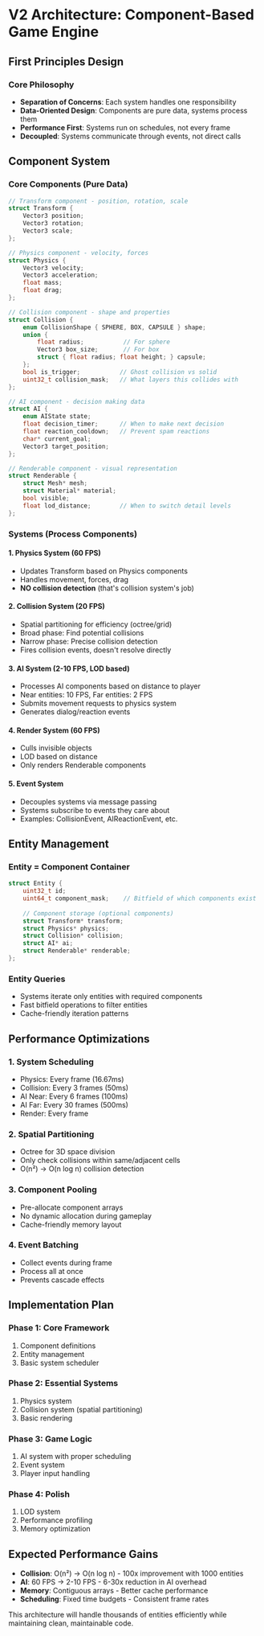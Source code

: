 # V2 Architecture: Component-Based Game Engine

## First Principles Design

### Core Philosophy
- **Separation of Concerns**: Each system handles one responsibility
- **Data-Oriented Design**: Components are pure data, systems process them
- **Performance First**: Systems run on schedules, not every frame
- **Decoupled**: Systems communicate through events, not direct calls

## Component System

### Core Components (Pure Data)
```c
// Transform component - position, rotation, scale
struct Transform {
    Vector3 position;
    Vector3 rotation; 
    Vector3 scale;
};

// Physics component - velocity, forces
struct Physics {
    Vector3 velocity;
    Vector3 acceleration;
    float mass;
    float drag;
};

// Collision component - shape and properties
struct Collision {
    enum CollisionShape { SPHERE, BOX, CAPSULE } shape;
    union {
        float radius;           // For sphere
        Vector3 box_size;       // For box
        struct { float radius; float height; } capsule;
    };
    bool is_trigger;           // Ghost collision vs solid
    uint32_t collision_mask;   // What layers this collides with
};

// AI component - decision making data
struct AI {
    enum AIState state;
    float decision_timer;      // When to make next decision
    float reaction_cooldown;   // Prevent spam reactions
    char* current_goal;
    Vector3 target_position;
};

// Renderable component - visual representation
struct Renderable {
    struct Mesh* mesh;
    struct Material* material;
    bool visible;
    float lod_distance;        // When to switch detail levels
};
```

### Systems (Process Components)

#### 1. Physics System (60 FPS)
- Updates Transform based on Physics components
- Handles movement, forces, drag
- **NO collision detection** (that's collision system's job)

#### 2. Collision System (20 FPS)
- Spatial partitioning for efficiency (octree/grid)
- Broad phase: Find potential collisions
- Narrow phase: Precise collision detection
- Fires collision events, doesn't resolve directly

#### 3. AI System (2-10 FPS, LOD based)
- Processes AI components based on distance to player
- Near entities: 10 FPS, Far entities: 2 FPS
- Submits movement requests to physics system
- Generates dialog/reaction events

#### 4. Render System (60 FPS)
- Culls invisible objects
- LOD based on distance
- Only renders Renderable components

#### 5. Event System
- Decouples systems via message passing
- Systems subscribe to events they care about
- Examples: CollisionEvent, AIReactionEvent, etc.

## Entity Management

### Entity = Component Container
```c
struct Entity {
    uint32_t id;
    uint64_t component_mask;    // Bitfield of which components exist
    
    // Component storage (optional components)
    struct Transform* transform;
    struct Physics* physics;
    struct Collision* collision;
    struct AI* ai;
    struct Renderable* renderable;
};
```

### Entity Queries
- Systems iterate only entities with required components
- Fast bitfield operations to filter entities
- Cache-friendly iteration patterns

## Performance Optimizations

### 1. System Scheduling
- Physics: Every frame (16.67ms)
- Collision: Every 3 frames (50ms) 
- AI Near: Every 6 frames (100ms)
- AI Far: Every 30 frames (500ms)
- Render: Every frame

### 2. Spatial Partitioning
- Octree for 3D space division
- Only check collisions within same/adjacent cells
- O(n²) → O(n log n) collision detection

### 3. Component Pooling
- Pre-allocate component arrays
- No dynamic allocation during gameplay
- Cache-friendly memory layout

### 4. Event Batching
- Collect events during frame
- Process all at once
- Prevents cascade effects

## Implementation Plan

### Phase 1: Core Framework
1. Component definitions
2. Entity management
3. Basic system scheduler

### Phase 2: Essential Systems
1. Physics system
2. Collision system (spatial partitioning)
3. Basic rendering

### Phase 3: Game Logic
1. AI system with proper scheduling
2. Event system
3. Player input handling

### Phase 4: Polish
1. LOD system
2. Performance profiling
3. Memory optimization

## Expected Performance Gains

- **Collision**: O(n²) → O(n log n) - 100x improvement with 1000 entities
- **AI**: 60 FPS → 2-10 FPS - 6-30x reduction in AI overhead  
- **Memory**: Contiguous arrays - Better cache performance
- **Scheduling**: Fixed time budgets - Consistent frame rates

This architecture will handle thousands of entities efficiently while maintaining clean, maintainable code.
